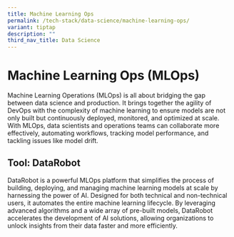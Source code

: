 ```yaml
---
title: Machine Learning Ops
permalink: /tech-stack/data-science/machine-learning-ops/
variant: tiptap
description: ""
third_nav_title: Data Science
---
```

<h1>Machine Learning Ops (MLOps)</h1>
<p>Machine Learning Operations (MLOps) is all about bridging the gap between
data science and production. It brings together the agility of DevOps with
the complexity of machine learning to ensure models are not only built
but continuously deployed, monitored, and optimized at scale. With MLOps,
data scientists and operations teams can collaborate more effectively,
automating workflows, tracking model performance, and tackling issues like
model drift.</p>
<h2>Tool: DataRobot</h2>
<p>DataRobot is a powerful MLOps platform that simplifies the process of
building, deploying, and managing machine learning models at scale by harnessing
the power of AI. Designed for both technical and non-technical users, it
automates the entire machine learning lifecycle. By leveraging advanced
algorithms and a wide array of pre-built models, DataRobot accelerates
the development of AI solutions, allowing organizations to unlock insights
from their data faster and more efficiently.</p>
<p></p>